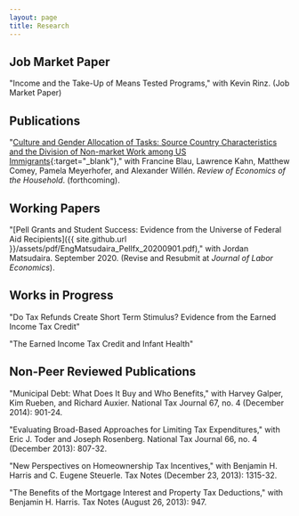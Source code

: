 ```yaml
---
layout: page
title: Research
---
```


## Job Market Paper

"Income and the Take-Up of Means Tested Programs," with Kevin Rinz. (Job Market Paper)

## Publications

"[Culture and Gender Allocation of Tasks: Source Country Characteristics and the Division of Non-market Work among US Immigrants](https://link.springer.com/article/10.1007/s11150-020-09501-2){:target="_blank"}," with Francine Blau, Lawrence Kahn, Matthew Comey, Pamela Meyerhofer, and Alexander Will&#233;n. *Review of Economics of the Household*. (forthcoming). 

## Working Papers

"[Pell Grants and Student Success: Evidence from the Universe of Federal Aid Recipients]({{ site.github.url }}/assets/pdf/EngMatsudaira_Pellfx_20200901.pdf)," with Jordan Matsudaira. September 2020. (Revise and Resubmit at *Journal of Labor Economics*).

## Works in Progress

"Do Tax Refunds Create Short Term Stimulus? Evidence from the Earned Income Tax Credit"

"The Earned Income Tax Credit and Infant Health"

## Non-Peer Reviewed Publications

"Municipal Debt: What Does It Buy and Who Benefits," with Harvey Galper, Kim Rueben, and Richard Auxier. National Tax Journal 67, no. 4 (December 2014): 901-24.

"Evaluating Broad-Based Approaches for Limiting Tax Expenditures," with Eric J. Toder and Joseph Rosenberg. National Tax Journal 66, no. 4 (December 2013): 807-32.
 
"New Perspectives on Homeownership Tax Incentives," with Benjamin H. Harris and C. Eugene Steuerle.  Tax Notes (December 23, 2013): 1315-32.

"The Benefits of the Mortgage Interest and Property Tax Deductions," with Benjamin H. Harris. Tax Notes (August 26, 2013): 947.